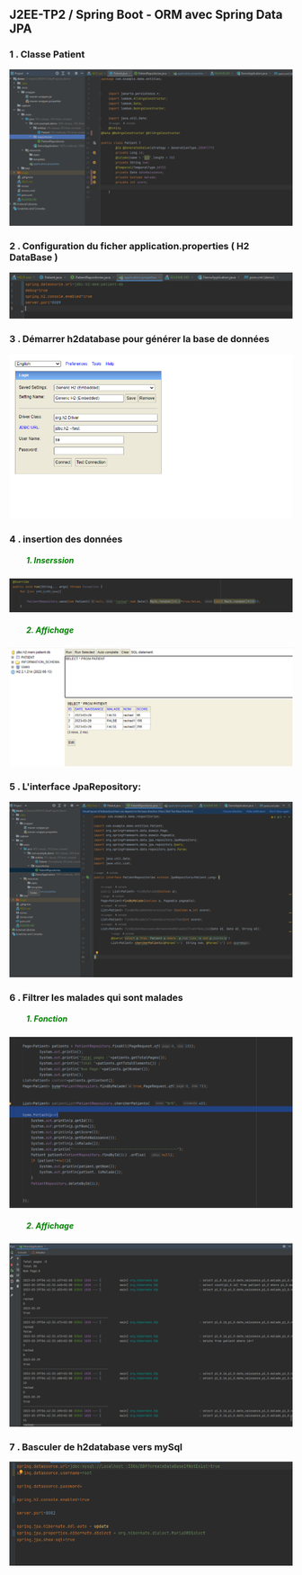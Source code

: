 <h2>J2EE-TP2 / Spring Boot - ORM avec Spring Data JPA</h2>
<h3>1 . Classe Patient</h3>
<img src="capture/patient.png">
<h3>2 . Configuration du ficher application.properties ( H2 DataBase )</h3>
<img src="capture/h2.png">
<h3>3 . Démarrer h2database pour générer la base de données </h3>
<img src="capture/1.png">
<h3>4 . insertion des données </h3>
<h5 style="padding-left:30px;color:green"> 1. Inserssion</h5>
<img src="capture/save.png">
<br>
<h5 style="padding-left:30px;color:green"> 2. Affichage</h5>
<img src="capture/insert.png">
<h3>5 . L'interface JpaRepository:  </h3>
<img src="capture/jpa.png">
<h3>6 . Filtrer les malades qui sont malades </h3>
<h5 style="padding-left:30px;color:green"> 1. Fonction</h5>
<img src="capture/Aff.png">
<h5 style="padding-left:30px;color:green"> 2. Affichage</h5>
<img src="capture/scoreInf.png">
<h3>7 . Basculer de h2database vers mySql </h3>
<img src="capture/sq.png">




